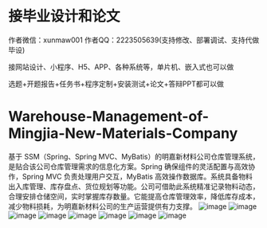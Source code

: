 # 接毕业设计和论文
作者微信：xunmaw001  作者QQ：2223505639(支持修改、部署调试、支持代做毕设)

接网站设计、小程序、H5、APP、各种系统等，单片机、嵌入式也可以做

选题+开题报告+任务书+程序定制+安装测试+论文+答辩PPT都可以做
# Warehouse-Management-of-Mingjia-New-Materials-Company
基于 SSM（Spring、Spring MVC、MyBatis）的明嘉新材料公司仓库管理系统，是贴合该公司仓库管理需求的信息化方案。Spring 确保组件的灵活配置与高效协作，Spring MVC 负责处理用户交互，MyBatis 高效操作数据库。系统具备物料出入库管理、库存盘点、货位规划等功能。公司可借助此系统精准记录物料动态，合理安排仓储空间，实时掌握库存数量。它能提高仓库管理效率，降低库存成本，减少物料损耗，为明嘉新材料公司的生产运营提供有力支撑。 
![image](https://github.com/user-attachments/assets/2aad3bd2-c670-408d-ade6-cd04ae02f2cc)
![image](https://github.com/user-attachments/assets/e7229843-b021-47e6-8025-b886b38247f3)
![image](https://github.com/user-attachments/assets/1da86edf-c4c3-406e-b01d-72c48f2afc07)
![image](https://github.com/user-attachments/assets/a87124f4-983d-4d21-a07d-7d334208faee)
![image](https://github.com/user-attachments/assets/3e2d2b34-73d4-4eb5-9ef9-dc9eb8a60650)
![image](https://github.com/user-attachments/assets/78b6e11e-547a-46a1-aee3-9a980fb8c8b7)
![image](https://github.com/user-attachments/assets/78cd1f0b-bf03-4c16-80da-70be773a25dc)
![image](https://github.com/user-attachments/assets/8ef8c6a6-c6b2-4214-a3d0-c17374213b3e)
